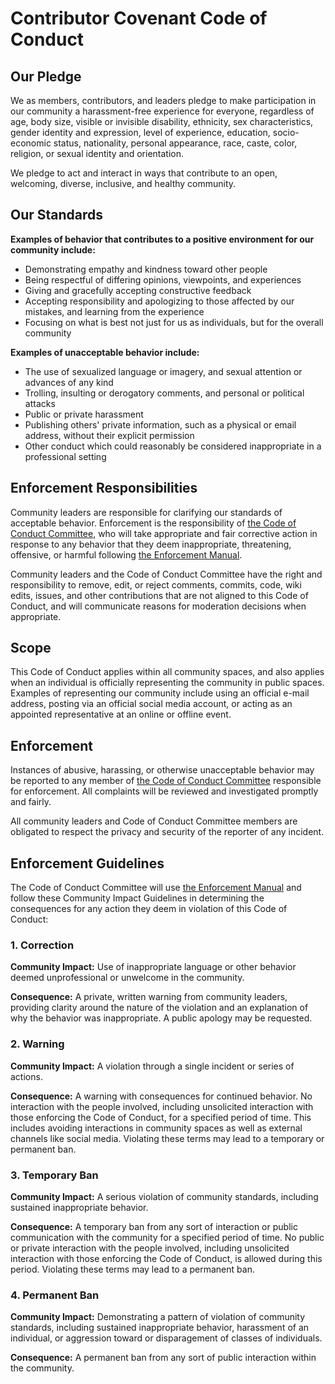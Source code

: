 # Contributor Covenant Code of Conduct  

## Our Pledge  

We as members, contributors, and leaders pledge to make participation in our community a harassment-free experience for everyone, regardless of age, body size, visible or invisible disability, ethnicity, sex characteristics, gender identity and expression, level of experience, education, socio-economic status, nationality, personal appearance, race, caste, color, religion, or sexual identity and orientation.  

We pledge to act and interact in ways that contribute to an open, welcoming, diverse, inclusive, and healthy community.  

## Our Standards  

**Examples of behavior that contributes to a positive environment for our community include:**  

- Demonstrating empathy and kindness toward other people  
- Being respectful of differing opinions, viewpoints, and experiences  
- Giving and gracefully accepting constructive feedback  
- Accepting responsibility and apologizing to those affected by our mistakes, and learning from the experience  
- Focusing on what is best not just for us as individuals, but for the overall community  

**Examples of unacceptable behavior include:**  
- The use of sexualized language or imagery, and sexual attention or advances of any kind  
- Trolling, insulting or derogatory comments, and personal or political attacks  
- Public or private harassment  
- Publishing others' private information, such as a physical or email address, without their explicit permission  
- Other conduct which could reasonably be considered inappropriate in a professional setting  

## Enforcement Responsibilities  

Community leaders are responsible for clarifying our standards of acceptable behavior. Enforcement is the responsibility of [the Code of Conduct Committee](/coc/committee.md), who will take appropriate and fair corrective action in response to any behavior that they deem inappropriate, threatening, offensive, or harmful  following [the Enforcement Manual](/coc/enforcement-manual.md).  

Community leaders and the Code of Conduct Committee have the right and responsibility to remove, edit, or reject comments, commits, code, wiki edits, issues, and other contributions that are not aligned to this Code of Conduct, and will communicate reasons for moderation decisions when appropriate.  

## Scope  

This Code of Conduct applies within all community spaces, and also applies when an individual is officially representing the community in public spaces. Examples of representing our community include using an official e-mail address, posting via an official social media account, or acting as an appointed representative at an online or offline event.  

## Enforcement  

Instances of abusive, harassing, or otherwise unacceptable behavior may be reported to any member of [the Code of Conduct Committee](/coc/committee.md) responsible for enforcement. All complaints will be reviewed and investigated promptly and fairly.  

All community leaders and Code of Conduct Committee members are obligated to respect the privacy and security of the reporter of any incident.  

## Enforcement Guidelines  

The Code of Conduct Committee will use [the Enforcement Manual](/coc/enforcement-manual.md) and follow these Community Impact Guidelines in determining the consequences for any action they deem in violation of this Code of Conduct:  

### 1. Correction  

**Community Impact:** Use of inappropriate language or other behavior deemed unprofessional or unwelcome in the community.  

**Consequence:** A private, written warning from community leaders, providing clarity around the nature of the violation and an explanation of why the behavior was inappropriate. A public apology may be requested.  

### 2. Warning  

**Community Impact:** A violation through a single incident or series of actions.  

**Consequence:** A warning with consequences for continued behavior. No interaction with the people involved, including unsolicited interaction with those enforcing the Code of Conduct, for a specified period of time. This includes avoiding interactions in community spaces as well as external channels like social media. Violating these terms may lead to a temporary or permanent ban.  

### 3. Temporary Ban  

**Community Impact:** A serious violation of community standards, including sustained inappropriate behavior.  

**Consequence:** A temporary ban from any sort of interaction or public communication with the community for a specified period of time. No public or private interaction with the people involved, including unsolicited interaction with those enforcing the Code of Conduct, is allowed during this period. Violating these terms may lead to a permanent ban.  

### 4. Permanent Ban  

**Community Impact:** Demonstrating a pattern of violation of community standards, including sustained inappropriate behavior, harassment of an individual, or aggression toward or disparagement of classes of individuals.  

**Consequence:** A permanent ban from any sort of public interaction within the community.  

